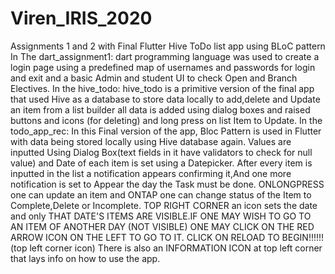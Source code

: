 # Viren_IRIS_2020

Assignments 1 and 2 with Final Flutter Hive ToDo list app using BLoC pattern
In The dart_assignment1: dart programming language was used to create a login page using a predefined map of usernames and passwords for login and exit and a basic Admin and student UI to check Open and Branch Electives.
In the hive_todo: hive_todo is a primitive version of the final app that used Hive as a database to store data locally to add,delete and Update an item from a list builder all data is added using dialog boxes and raised buttons and icons (for deleting) and long press on list Item to Update.
In the todo_app_rec: In this Final version of the app, Bloc Pattern is used in Flutter with data being stored locally using Hive database again. Values are inputted Using Dialog Box(text fields in it have validators to check for null value) and Date of each item is set using a Datepicker. After every item is inputted in the list a notification appears confirming it,And one more notification is set to Appear the day the Task must be done. ONLONGPRESS one can update an item and ONTAP one can change status of the Item to Complete,Delete or Incomplete. TOP RIGHT CORNER an icon sets the date and only THAT DATE'S ITEMS ARE VISIBLE.IF ONE MAY WISH TO GO TO AN ITEM OF ANOTHER DAY (NOT VISIBLE) ONE MAY CLICK ON THE RED ARROW ICON ON THE LEFT TO GO TO IT. CLICK ON RELOAD TO BEGIN!!!!!! (top left corner icon)
There is also an INFORMATION ICON at top left corner that lays info on how to use the app.
